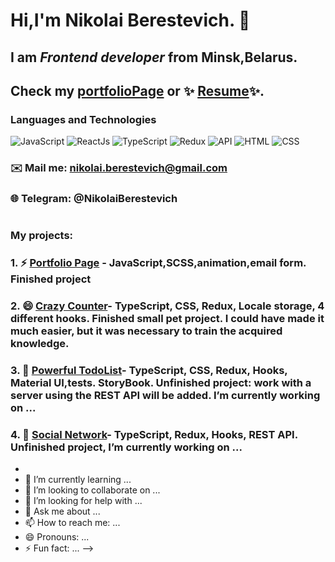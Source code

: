# Hi,I'm **Nikolai Berestevich**. 👋
## I am *Frontend developer* from Minsk,Belarus. 
## Check my [**portfolioPage**](https://xybaks.github.io/myPortfolioJs/#skills)  or ✨ [**Resume**](https://drive.google.com/file/d/17HsXnY4FnZFJQ1sc9wZYNfYG7xXC25xc/viewusp=sharing)✨.
### Languages and Technologies 
![JavaScript](https://img.shields.io/badge/-JavaScript-090909?style=for-the-badge&logo=JavaScript)
![ReactJs](https://img.shields.io/badge/-ReactJs-090909?style=for-the-badge&logo=React)
![TypeScript](https://img.shields.io/badge/-TypeScript-090909?style=for-the-badge&logo=TypeScript)
![Redux](https://img.shields.io/badge/-Redux-090909?style=for-the-badge&logo=Redux)
![API](https://img.shields.io/badge/-REST&#032;API-090909?style=for-the-badge)
![HTML](https://img.shields.io/badge/-HTML-090909?style=for-the-badge&logo=html5)
![CSS](https://img.shields.io/badge/-CSS-090909?style=for-the-badge&logo=css3)
### ✉️ Mail me: nikolai.berestevich@gmail.com
### 🌐 Telegram: @NikolaiBerestevich
#
### My projects:
### 1. ⚡ [Portfolio Page](https://github.com/Xybaks/myPortfolioJs) - JavaScript,SCSS,animation,email form. Finished project
### 2. 😄 [Crazy Counter](https://github.com/Xybaks/counter2)-  TypeScript, CSS, Redux, Locale storage, 4 different hooks. Finished small pet project. I could have made it much easier, but it was necessary to train the acquired knowledge.  
### 3. 💬 [Powerful TodoList](https://github.com/Xybaks/todoList)-  TypeScript, CSS, Redux, Hooks, Material UI,tests. StoryBook. Unfinished project: work with a server using the REST API will be added. I’m currently working on ...
### 4. 🔭 [Social Network](https://github.com/Xybaks/todoList)-  TypeScript, Redux, Hooks, REST API. Unfinished project, I’m currently working on ...



-  
- 🌱 I’m currently learning ...
- 👯 I’m looking to collaborate on ...
- 🤔 I’m looking for help with ...
- 💬 Ask me about ...
- 📫 How to reach me: ...
- 😄 Pronouns: ...
- ⚡ Fun fact: ...
-->
